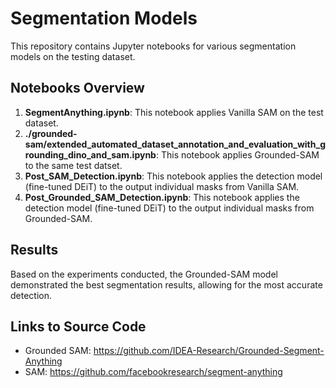 # Segmentation Models

This repository contains Jupyter notebooks for various segmentation models on the testing dataset. 

## Notebooks Overview

1. **SegmentAnything.ipynb**: This notebook applies Vanilla SAM on the test dataset.
2. **./grounded-sam/extended_automated_dataset_annotation_and_evaluation_with_grounding_dino_and_sam.ipynb**: This notebook applies Grounded-SAM to the same test datset.
3. **Post_SAM_Detection.ipynb**: This notebook applies the detection model (fine-tuned DEiT) to the output individual masks from Vanilla SAM.
4. **Post_Grounded_SAM_Detection.ipynb**: This notebook applies the detection model (fine-tuned DEiT) to the output individual masks from Grounded-SAM.

## Results

Based on the experiments conducted, the Grounded-SAM model demonstrated the best segmentation results, allowing for the most accurate detection.

## Links to Source Code
- Grounded SAM: https://github.com/IDEA-Research/Grounded-Segment-Anything
- SAM: https://github.com/facebookresearch/segment-anything
